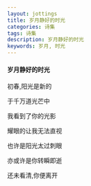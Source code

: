 ```yaml
---
layout: jottings
title: 岁月静好的时光
categories: 诗集
tags: 诗集
description: 岁月静好的时光
keywords: 岁月, 时光
---
```


#### 岁月静好的时光

初春,阳光是新的

于千万道光芒中

我看到了你的光影

耀眼的让我无法直视

也许是阳光太过刺眼

亦或许是你转瞬即逝

还未看清,你便离开